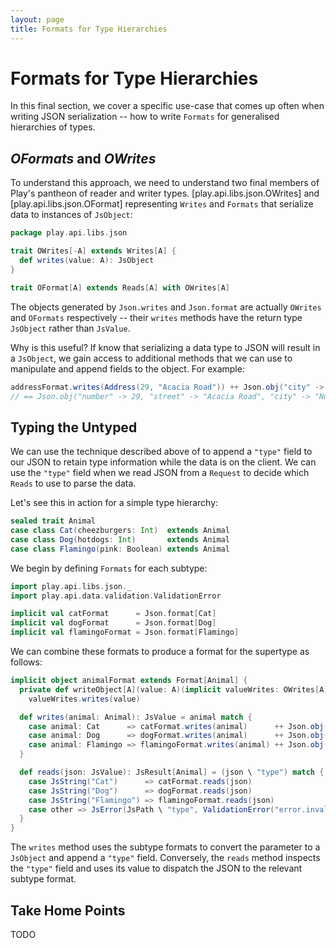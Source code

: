 ```yaml
---
layout: page
title: Formats for Type Hierarchies
---
```


# Formats for Type Hierarchies

In this final section, we cover a specific use-case that comes up often when writing JSON serialization -- how to write `Formats` for generalised hierarchies of types.

## *OFormats* and *OWrites*

To understand this approach, we need to understand two final members of Play's pantheon of reader and writer types. [play.api.libs.json.OWrites] and [play.api.libs.json.OFormat] representing `Writes` and `Formats` that serialize data to instances of `JsObject`:

~~~ scala
package play.api.libs.json

trait OWrites[-A] extends Writes[A] {
  def writes(value: A): JsObject
}

trait OFormat[A] extends Reads[A] with OWrites[A]
~~~


The objects generated by `Json.writes` and `Json.format` are actually `OWrites` and `OFormats` respectively -- their `writes` methods have the return type `JsObject` rather than `JsValue`.

Why is this useful? If know that serializing a data type to JSON will result in a `JsObject`, we gain access to additional methods that we can use to manipulate and append fields to the object. For example:

~~~ scala
addressFormat.writes(Address(29, "Acacia Road")) ++ Json.obj("city" -> "Nuttytown")
// == Json.obj("number" -> 29, "street" -> "Acacia Road", "city" -> "Nuttytown")
~~~

## Typing the Untyped

We can use the technique described above of to append a `"type"` field to our JSON to retain type information while the data is on the client. We can use the `"type"` field when we read JSON from a `Request` to decide which `Reads` to use to parse the data.

Let's see this in action for a simple type hierarchy:

~~~ scala
sealed trait Animal
case class Cat(cheezburgers: Int)  extends Animal
case class Dog(hotdogs: Int)       extends Animal
case class Flamingo(pink: Boolean) extends Animal
~~~

We begin by defining `Formats` for each subtype:

~~~ scala
import play.api.libs.json._
import play.api.data.validation.ValidationError

implicit val catFormat      = Json.format[Cat]
implicit val dogFormat      = Json.format[Dog]
implicit val flamingoFormat = Json.format[Flamingo]
~~~

We can combine these formats to produce a format for the supertype as follows:

~~~ scala
implicit object animalFormat extends Format[Animal] {
  private def writeObject[A](value: A)(implicit valueWrites: OWrites[A]): JsObject =
    valueWrites.writes(value)

  def writes(animal: Animal): JsValue = animal match {
    case animal: Cat      => catFormat.writes(animal)      ++ Json.obj("type" -> "Cat")
    case animal: Dog      => dogFormat.writes(animal)      ++ Json.obj("type" -> "Dog")
    case animal: Flamingo => flamingoFormat.writes(animal) ++ Json.obj("type" -> "Flamingo")
  }

  def reads(json: JsValue): JsResult[Animal] = (json \ "type") match {
    case JsString("Cat")      => catFormat.reads(json)
    case JsString("Dog")      => dogFormat.reads(json)
    case JsString("Flamingo") => flamingoFormat.reads(json)
    case other => JsError(JsPath \ "type", ValidationError("error.invalid.animal.type", other))
  }
}
~~~

The `writes` method uses the subtype formats to convert the parameter to a `JsObject` and append a `"type"` field. Conversely, the `reads` method inspects the `"type"` field and uses its value to dispatch the JSON to the relevant subtype format.

## Take Home Points

TODO
